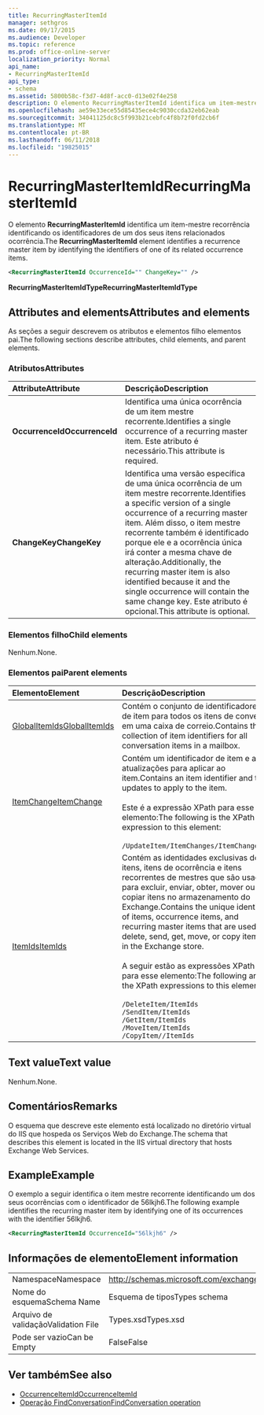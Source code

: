 ```yaml
---
title: RecurringMasterItemId
manager: sethgros
ms.date: 09/17/2015
ms.audience: Developer
ms.topic: reference
ms.prod: office-online-server
localization_priority: Normal
api_name:
- RecurringMasterItemId
api_type:
- schema
ms.assetid: 5800b58c-f3d7-4d8f-acc0-d13e02f4e258
description: O elemento RecurringMasterItemId identifica um item-mestre recorrência identificando os identificadores de um dos seus itens relacionados ocorrência.
ms.openlocfilehash: ae59e33ece55d85435ece4c9030ccda32eb62eab
ms.sourcegitcommit: 34041125dc8c5f993b21cebfc4f8b72f0fd2cb6f
ms.translationtype: MT
ms.contentlocale: pt-BR
ms.lasthandoff: 06/11/2018
ms.locfileid: "19825015"
---
```

# <a name="recurringmasteritemid"></a><span data-ttu-id="0e53f-103">RecurringMasterItemId</span><span class="sxs-lookup"><span data-stu-id="0e53f-103">RecurringMasterItemId</span></span>

<span data-ttu-id="0e53f-104">O elemento **RecurringMasterItemId** identifica um item-mestre recorrência identificando os identificadores de um dos seus itens relacionados ocorrência.</span><span class="sxs-lookup"><span data-stu-id="0e53f-104">The **RecurringMasterItemId** element identifies a recurrence master item by identifying the identifiers of one of its related occurrence items.</span></span> 
  
```XML
<RecurringMasterItemId OccurrenceId="" ChangeKey="" />
```

 <span data-ttu-id="0e53f-105">**RecurringMasterItemIdType**</span><span class="sxs-lookup"><span data-stu-id="0e53f-105">**RecurringMasterItemIdType**</span></span>
## <a name="attributes-and-elements"></a><span data-ttu-id="0e53f-106">Attributes and elements</span><span class="sxs-lookup"><span data-stu-id="0e53f-106">Attributes and elements</span></span>

<span data-ttu-id="0e53f-107">As seções a seguir descrevem os atributos e elementos filho elementos pai.</span><span class="sxs-lookup"><span data-stu-id="0e53f-107">The following sections describe attributes, child elements, and parent elements.</span></span>
  
### <a name="attributes"></a><span data-ttu-id="0e53f-108">Atributos</span><span class="sxs-lookup"><span data-stu-id="0e53f-108">Attributes</span></span>

|<span data-ttu-id="0e53f-109">**Attribute**</span><span class="sxs-lookup"><span data-stu-id="0e53f-109">**Attribute**</span></span>|<span data-ttu-id="0e53f-110">**Descrição**</span><span class="sxs-lookup"><span data-stu-id="0e53f-110">**Description**</span></span>|
|:-----|:-----|
|<span data-ttu-id="0e53f-111">**OccurrenceId**</span><span class="sxs-lookup"><span data-stu-id="0e53f-111">**OccurrenceId**</span></span> <br/> |<span data-ttu-id="0e53f-112">Identifica uma única ocorrência de um item mestre recorrente.</span><span class="sxs-lookup"><span data-stu-id="0e53f-112">Identifies a single occurrence of a recurring master item.</span></span> <span data-ttu-id="0e53f-113">Este atributo é necessário.</span><span class="sxs-lookup"><span data-stu-id="0e53f-113">This attribute is required.</span></span>  <br/> |
|<span data-ttu-id="0e53f-114">**ChangeKey**</span><span class="sxs-lookup"><span data-stu-id="0e53f-114">**ChangeKey**</span></span> <br/> |<span data-ttu-id="0e53f-115">Identifica uma versão específica de uma única ocorrência de um item mestre recorrente.</span><span class="sxs-lookup"><span data-stu-id="0e53f-115">Identifies a specific version of a single occurrence of a recurring master item.</span></span> <span data-ttu-id="0e53f-116">Além disso, o item mestre recorrente também é identificado porque ele e a ocorrência única irá conter a mesma chave de alteração.</span><span class="sxs-lookup"><span data-stu-id="0e53f-116">Additionally, the recurring master item is also identified because it and the single occurrence will contain the same change key.</span></span> <span data-ttu-id="0e53f-117">Este atributo é opcional.</span><span class="sxs-lookup"><span data-stu-id="0e53f-117">This attribute is optional.</span></span>  <br/> |
   
### <a name="child-elements"></a><span data-ttu-id="0e53f-118">Elementos filho</span><span class="sxs-lookup"><span data-stu-id="0e53f-118">Child elements</span></span>

<span data-ttu-id="0e53f-119">Nenhum.</span><span class="sxs-lookup"><span data-stu-id="0e53f-119">None.</span></span>
  
### <a name="parent-elements"></a><span data-ttu-id="0e53f-120">Elementos pai</span><span class="sxs-lookup"><span data-stu-id="0e53f-120">Parent elements</span></span>

|<span data-ttu-id="0e53f-121">**Elemento**</span><span class="sxs-lookup"><span data-stu-id="0e53f-121">**Element**</span></span>|<span data-ttu-id="0e53f-122">**Descrição**</span><span class="sxs-lookup"><span data-stu-id="0e53f-122">**Description**</span></span>|
|:-----|:-----|
|[<span data-ttu-id="0e53f-123">GlobalItemIds</span><span class="sxs-lookup"><span data-stu-id="0e53f-123">GlobalItemIds</span></span>](globalitemids.md) <br/> |<span data-ttu-id="0e53f-124">Contém o conjunto de identificadores de item para todos os itens de conversa em uma caixa de correio.</span><span class="sxs-lookup"><span data-stu-id="0e53f-124">Contains the collection of item identifiers for all conversation items in a mailbox.</span></span>  <br/> |
|[<span data-ttu-id="0e53f-125">ItemChange</span><span class="sxs-lookup"><span data-stu-id="0e53f-125">ItemChange</span></span>](itemchange.md) <br/> |<span data-ttu-id="0e53f-126">Contém um identificador de item e as atualizações para aplicar ao item.</span><span class="sxs-lookup"><span data-stu-id="0e53f-126">Contains an item identifier and the updates to apply to the item.</span></span> <br/> <br/> <span data-ttu-id="0e53f-127">Este é a expressão XPath para esse elemento:</span><span class="sxs-lookup"><span data-stu-id="0e53f-127">The following is the XPath expression to this element:</span></span> <br/> <br/>  `/UpdateItem/ItemChanges/ItemChange[i]` <br/> |
|[<span data-ttu-id="0e53f-128">ItemIds</span><span class="sxs-lookup"><span data-stu-id="0e53f-128">ItemIds</span></span>](itemids.md) <br/> | <span data-ttu-id="0e53f-129">Contém as identidades exclusivas dos itens, itens de ocorrência e itens recorrentes de mestres que são usados para excluir, enviar, obter, mover ou copiar itens no armazenamento do Exchange.</span><span class="sxs-lookup"><span data-stu-id="0e53f-129">Contains the unique identities of items, occurrence items, and recurring master items that are used to delete, send, get, move, or copy items in the Exchange store.</span></span> <br/> <br/>  <span data-ttu-id="0e53f-130">A seguir estão as expressões XPath para esse elemento:</span><span class="sxs-lookup"><span data-stu-id="0e53f-130">The following are the XPath expressions to this element:</span></span>  <br/><br/>  `/DeleteItem/ItemIds` <br/>  `/SendItem/ItemIds` <br/>  `/GetItem/ItemIds` <br/>  `/MoveItem/ItemIds` <br/>  `/CopyItem//ItemIds` <br/> |
   
## <a name="text-value"></a><span data-ttu-id="0e53f-131">Text value</span><span class="sxs-lookup"><span data-stu-id="0e53f-131">Text value</span></span>

<span data-ttu-id="0e53f-132">Nenhum.</span><span class="sxs-lookup"><span data-stu-id="0e53f-132">None.</span></span>
  
## <a name="remarks"></a><span data-ttu-id="0e53f-133">Comentários</span><span class="sxs-lookup"><span data-stu-id="0e53f-133">Remarks</span></span>

<span data-ttu-id="0e53f-134">O esquema que descreve este elemento está localizado no diretório virtual do IIS que hospeda os Serviços Web do Exchange.</span><span class="sxs-lookup"><span data-stu-id="0e53f-134">The schema that describes this element is located in the IIS virtual directory that hosts Exchange Web Services.</span></span>
  
## <a name="example"></a><span data-ttu-id="0e53f-135">Example</span><span class="sxs-lookup"><span data-stu-id="0e53f-135">Example</span></span>

<span data-ttu-id="0e53f-136">O exemplo a seguir identifica o item mestre recorrente identificando um dos seus ocorrências com o identificador de 56lkjh6.</span><span class="sxs-lookup"><span data-stu-id="0e53f-136">The following example identifies the recurring master item by identifying one of its occurrences with the identifier 56lkjh6.</span></span>
  
```XML
<RecurringMasterItemId OccurrenceId="56lkjh6" />
```

## <a name="element-information"></a><span data-ttu-id="0e53f-137">Informações de elemento</span><span class="sxs-lookup"><span data-stu-id="0e53f-137">Element information</span></span>

|||
|:-----|:-----|
|<span data-ttu-id="0e53f-138">Namespace</span><span class="sxs-lookup"><span data-stu-id="0e53f-138">Namespace</span></span>  <br/> |http://schemas.microsoft.com/exchange/services/2006/types  <br/> |
|<span data-ttu-id="0e53f-139">Nome do esquema</span><span class="sxs-lookup"><span data-stu-id="0e53f-139">Schema Name</span></span>  <br/> |<span data-ttu-id="0e53f-140">Esquema de tipos</span><span class="sxs-lookup"><span data-stu-id="0e53f-140">Types schema</span></span>  <br/> |
|<span data-ttu-id="0e53f-141">Arquivo de validação</span><span class="sxs-lookup"><span data-stu-id="0e53f-141">Validation File</span></span>  <br/> |<span data-ttu-id="0e53f-142">Types.xsd</span><span class="sxs-lookup"><span data-stu-id="0e53f-142">Types.xsd</span></span>  <br/> |
|<span data-ttu-id="0e53f-143">Pode ser vazio</span><span class="sxs-lookup"><span data-stu-id="0e53f-143">Can be Empty</span></span>  <br/> |<span data-ttu-id="0e53f-144">False</span><span class="sxs-lookup"><span data-stu-id="0e53f-144">False</span></span>  <br/> |
   
## <a name="see-also"></a><span data-ttu-id="0e53f-145">Ver também</span><span class="sxs-lookup"><span data-stu-id="0e53f-145">See also</span></span>

- [<span data-ttu-id="0e53f-146">OccurrenceItemId</span><span class="sxs-lookup"><span data-stu-id="0e53f-146">OccurrenceItemId</span></span>](occurrenceitemid.md)
- [<span data-ttu-id="0e53f-147">Operação FindConversation</span><span class="sxs-lookup"><span data-stu-id="0e53f-147">FindConversation operation</span></span>](findconversation-operation.md)


